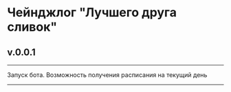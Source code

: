# Чейнджлог "Лучшего друга сливок"

## **v.0.0.1**

-----

Запуск бота. Возможность получения расписания на текущий день

-----

